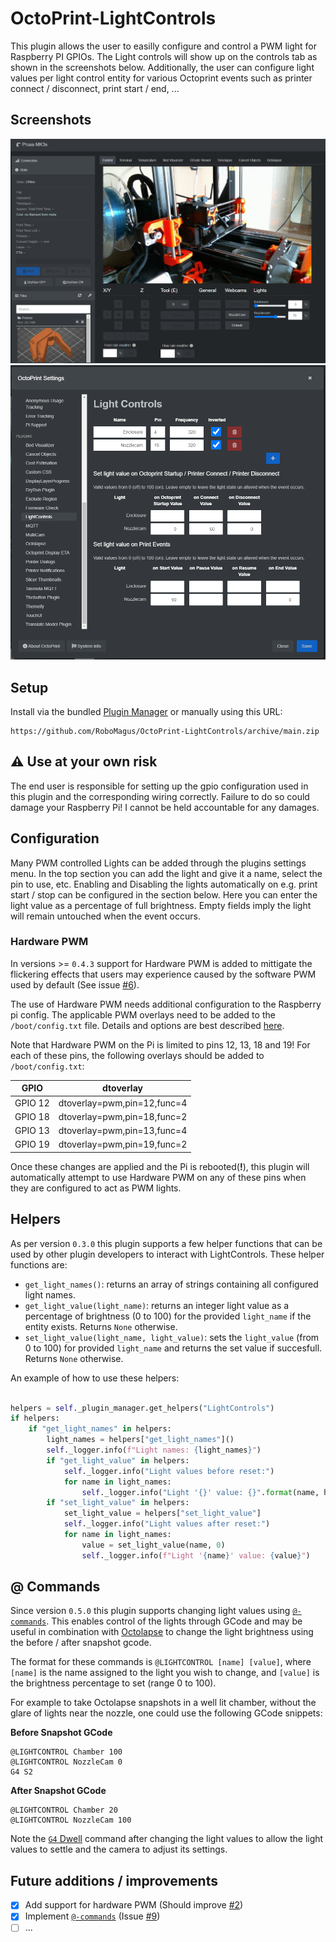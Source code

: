 # OctoPrint-LightControls

This plugin allows the user to easilly configure and control a PWM light for Raspberry PI GPIOs. 
The Light controls will show up on the controls tab as shown in the screenshots below.
Additionally, the user can configure light values per light control entity for various Octoprint events such as printer connect / disconnect, print start / end, ...

## Screenshots

![LightControls_ControlPanel](extras/screenshots/LightControls_ControlPanel.png)
![LightControls_Settings](extras/screenshots/LightControls_Settings.png)

## Setup

Install via the bundled [Plugin Manager](https://docs.octoprint.org/en/master/bundledplugins/pluginmanager.html)
or manually using this URL:

    https://github.com/RoboMagus/OctoPrint-LightControls/archive/main.zip

## ⚠️ Use at your own risk
The end user is responsible for setting up the gpio configuration used in this plugin and the corresponding wiring correctly. Failure to do so could damage your Raspberry Pi!
I cannot be held accountable for any damages.

## Configuration

Many PWM controlled Lights can be added through the plugins settings menu.
In the top section you can add the light and give it a name, select the pin to use, etc.
Enabling and Disabling the lights automatically on e.g. print start / stop can be configured in the section below. Here you can enter the light value as a percentage of full brightness. Empty fields imply the light will remain untouched when the event occurs.

### Hardware PWM
In versions >= `0.4.3` support for Hardware PWM is added to mittigate the flickering effects that users may experience caused by the software PWM used by default (See issue [#6](https://github.com/RoboMagus/OctoPrint-LightControls/issues/6)).

The use of Hardware PWM needs additional configuration to the Raspberry pi config. The applicable PWM overlays need to be added to the `/boot/config.txt` file. Details and options are best described [here](https://github.com/dotnet/iot/blob/main/Documentation/raspi-pwm.md#enabling-hardware-pwm).

Note that Hardware PWM on the Pi is limited to pins 12, 13, 18 and 19! For each of these pins, the following overlays should be added to `/boot/config.txt`:

| GPIO      | dtoverlay                    |
| --------- | ---------------------------- |
| GPIO 12   | dtoverlay=pwm,pin=12,func=4  |
| GPIO 18   | dtoverlay=pwm,pin=18,func=2  |
| GPIO 13   | dtoverlay=pwm,pin=13,func=4  |
| GPIO 19   | dtoverlay=pwm,pin=19,func=2  |

Once these changes are applied and the Pi is rebooted(**!**), this plugin will automatically attempt to use Hardware PWM on any of these pins when they are configured to act as PWM lights.

## Helpers

As per version `0.3.0` this plugin supports a few helper functions that can be used by other plugin developers to interact with LightControls.
These helper functions are: 
- `get_light_names()`: returns an array of strings containing all configured light names.
- `get_light_value(light_name)`: returns an integer light value as a percentage of brightness (0 to 100) for the provided `light_name` if the entity exists. Returns `None` otherwise.
- `set_light_value(light_name, light_value)`: sets the `light_value` (from 0 to 100) for provided `light_name` and returns the set value if succesfull. Returns `None` otherwise.

An example of how to use these helpers:
```python

helpers = self._plugin_manager.get_helpers("LightControls")
if helpers:
    if "get_light_names" in helpers:
        light_names = helpers["get_light_names"]()
        self._logger.info(f"Light names: {light_names}")
        if "get_light_value" in helpers:
            self._logger.info("Light values before reset:")
            for name in light_names:
                self._logger.info("Light '{}' value: {}".format(name, helpers["get_light_value"](name)))
        if "set_light_value" in helpers:
            set_light_value = helpers["set_light_value"]
            self._logger.info("Light values after reset:")
            for name in light_names:
                value = set_light_value(name, 0)
                self._logger.info(f"Light '{name}' value: {value}")

```

## @ Commands

Since version `0.5.0` this plugin supports changing light values using [`@-commands`](https://docs.octoprint.org/en/master/features/atcommands.html). This enables control of the lights through GCode and may be useful in combination with [Octolapse](https://github.com/FormerLurker/Octolapse?tab=readme-ov-file#improved-camera-scripts-and-tests) to change the light brightness using the before / after snapshot gcode.

The format for these commands is `@LIGHTCONTROL [name] [value]`, where `[name]` is the name assigned to the light you wish to change, and `[value]` is the brightness percentage to set (range 0 to 100).

For example to take Octolapse snapshots in a well lit chamber, without the glare of lights near the nozzle, one could use the following GCode snippets:

__Before Snapshot GCode__
```
@LIGHTCONTROL Chamber 100
@LIGHTCONTROL NozzleCam 0
G4 S2
```

__After Snapshot GCode__
```
@LIGHTCONTROL Chamber 20
@LIGHTCONTROL NozzleCam 100
```

Note the [`G4` Dwell](https://marlinfw.org/docs/gcode/G004.html) command after changing the light values to allow the light values to settle and the camera to adjust its settings.


## Future additions / improvements
- [x] Add support for hardware PWM (Should improve [#2](https://github.com/RoboMagus/OctoPrint-LightControls/issues/2))
- [x] Implement [`@-commands`](https://docs.octoprint.org/en/master/features/atcommands.html) (Issue [#9](https://github.com/RoboMagus/OctoPrint-LightControls/issues/9))
- [ ] ...
